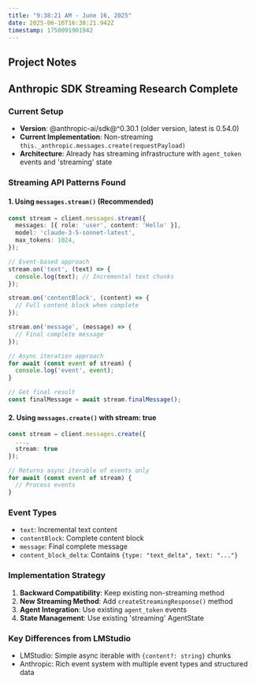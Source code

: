 ```yaml
---
title: "9:38:21 AM - June 16, 2025"
date: 2025-06-16T16:38:21.942Z
timestamp: 1750091901942
---
```


## Project Notes

## Anthropic SDK Streaming Research Complete

### Current Setup
- **Version**: @anthropic-ai/sdk@^0.30.1 (older version, latest is 0.54.0)
- **Current Implementation**: Non-streaming `this._anthropic.messages.create(requestPayload)`
- **Architecture**: Already has streaming infrastructure with `agent_token` events and 'streaming' state

### Streaming API Patterns Found

#### 1. Using `messages.stream()` (Recommended)
```typescript
const stream = client.messages.stream({
  messages: [{ role: 'user', content: 'Hello' }],
  model: 'claude-3-5-sonnet-latest',
  max_tokens: 1024,
});

// Event-based approach
stream.on('text', (text) => {
  console.log(text); // Incremental text chunks
});

stream.on('contentBlock', (content) => {
  // Full content block when complete
});

stream.on('message', (message) => {
  // Final complete message
});

// Async iteration approach
for await (const event of stream) {
  console.log('event', event);
}

// Get final result
const finalMessage = await stream.finalMessage();
```

#### 2. Using `messages.create()` with stream: true
```typescript
const stream = client.messages.create({
  ...,
  stream: true
});

// Returns async iterable of events only
for await (const event of stream) {
  // Process events
}
```

### Event Types
- `text`: Incremental text content
- `contentBlock`: Complete content block
- `message`: Final complete message
- `content_block_delta`: Contains `{type: "text_delta", text: "..."}`

### Implementation Strategy
1. **Backward Compatibility**: Keep existing non-streaming method
2. **New Streaming Method**: Add `createStreamingResponse()` method
3. **Agent Integration**: Use existing `agent_token` events
4. **State Management**: Use existing 'streaming' AgentState

### Key Differences from LMStudio
- LMStudio: Simple async iterable with `{content?: string}` chunks
- Anthropic: Rich event system with multiple event types and structured data
